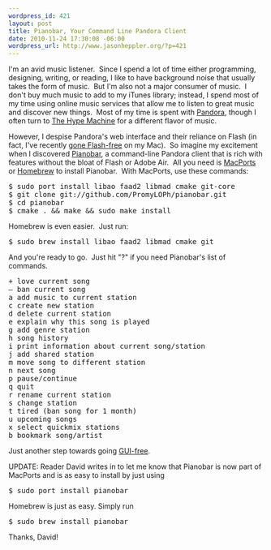```yaml
--- 
wordpress_id: 421
layout: post
title: Pianobar, Your Command Line Pandora Client
date: 2010-11-24 17:30:08 -06:00
wordpress_url: http://www.jasonheppler.org/?p=421
---
```

I'm an avid music listener.  Since I spend a lot of time either programming, designing, writing, or reading, I like to have background noise that usually takes the form of music.  But I'm also not a major consumer of music.  I don't buy much music to add to my iTunes library; instead, I spend most of my time using online music services that allow me to listen to great music and discover new things.  Most of my time is spent with <a href="http://www.pandora.com">Pandora</a>, though I often turn to <a href="http://www.hypem.com">The Hype Machine</a> for a different flavor of music. <!--more-->

However, I despise Pandora's web interface and their reliance on Flash (in fact, I've recently <a href="http://daringfireball.net/2010/11/flash_free_and_cheating_with_google_chrome">gone Flash-free</a> on my Mac).  So imagine my excitement when I discovered <a href="http://github.com/PromyLOPh/pianobar">Pianobar</a>, a command-line Pandora client that is rich with features without the bloat of Flash or Adobe Air.  All you need is <a href="http://www.macports.org/">MacPorts</a> or <a href="http://github.com/mxcl/homebrew">Homebrew</a> to install Pianobar.  With MacPorts, use these commands:
<pre lang="text">$ sudo port install libao faad2 libmad cmake git-core
$ git clone git://github.com/PromyLOPh/pianobar.git
$ cd pianobar
$ cmake . &amp;&amp; make &amp;&amp; sudo make install</pre>
Homebrew is even easier.  Just run:
<pre lang="text">$ sudo brew install libao faad2 libmad cmake git</pre>
And you're ready to go.  Just hit "?" if you need Pianobar's list of commands.
<pre lang="text">+ love current song
– ban current song
a add music to current station
c create new station
d delete current station
e explain why this song is played
g add genre station
h song history
i print information about current song/station
j add shared station
m move song to different station
n next song
p pause/continue
q quit
r rename current station
s change station
t tired (ban song for 1 month)
u upcoming songs
x select quickmix stations
b bookmark song/artist</pre>
Just another step towards going <a href="http://twitter.com/#!/jaheppler/status/24679139192">GUI-free</a>.

UPDATE: Reader David writes in to let me know that Pianobar is now part of MacPorts and is as easy to install by just using

<pre lang="text">$ sudo port install pianobar</pre>

Homebrew is just as easy.  Simply run

<pre lang="text">$ sudo brew install pianobar</pre>

Thanks, David!
